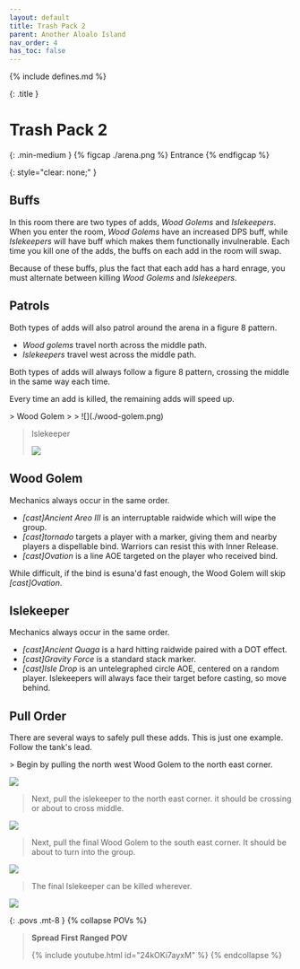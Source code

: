 ```yaml
---
layout: default
title: Trash Pack 2
parent: Another Aloalo Island
nav_order: 4
has_toc: false
---
```


{% include defines.md %}

{: .title }
# Trash Pack 2

{: .min-medium }
{% figcap ./arena.png %}
Entrance
{% endfigcap %}

{: style="clear: none;" }
## Buffs

In this room there are two types of adds, *Wood Golems* and *Islekeepers*. When
you enter the room, *Wood Golems* have an increased DPS buff, while *Islekeepers*
will have buff which makes them functionally invulnerable. Each time you kill
one of the adds, the buffs on each add in the room will swap.

Because of these buffs, plus the fact that each add has a hard enrage, you must
alternate between killing *Wood Golems* and *Islekeepers*.

## Patrols

Both types of adds will also patrol around the arena in a figure 8 pattern.

* *Wood golems* travel north across the middle path.
* *Islekeepers* travel west across the middle path.

Both types of adds will always follow a figure 8 pattern, crossing the middle
in the same way each time.

Every time an add is killed, the remaining adds will speed up.

<div class="timeline" markdown="1">
> Wood Golem
>
> ![](./wood-golem.png)

> Islekeeper
>
> ![](./islekeeper.png)
</div>

## Wood Golem

Mechanics always occur in the same order.

* *[cast]Ancient Areo III* is an interruptable raidwide which will wipe the group.
* *[cast]tornado* targets a player with a marker, giving them and nearby players
  a dispellable bind. Warriors can resist this with Inner Release.
* *[cast]Ovation* is a line AOE targeted on the player who received bind.

While difficult, if the bind is esuna'd fast enough, the Wood Golem will skip
*[cast]Ovation*.

## Islekeeper

Mechanics always occur in the same order.

* *[cast]Ancient Quaga* is a hard hitting raidwide paired with a DOT effect.
* *[cast]Gravity Force* is a standard stack marker.
* *[cast]Isle Drop* is an untelegraphed circle AOE, centered on a random player.
  Islekeepers will always face their target before casting, so move behind.

## Pull Order

There are several ways to safely pull these adds. This is just one example.
Follow the tank's lead.


<div class="mechanics" markdown="1">
> Begin by pulling the north west Wood Golem to the north east corner.

![](./timeline-1.png)


> Next, pull the islekeeper to the north east corner. it should be crossing or
> about to cross middle.

![](./timeline-2.png)


> Next, pull the final Wood Golem to the south east corner. It should be about
> to turn into the group.

![](./timeline-3.png)

> The final Islekeeper can be killed wherever.

![](./timeline-4.png)
</div>

{: .povs .mt-8 }
{% collapse POVs %}
> **Spread First Ranged POV**
>
> {% include youtube.html id="24kOKi7ayxM" %}
{% endcollapse %}
